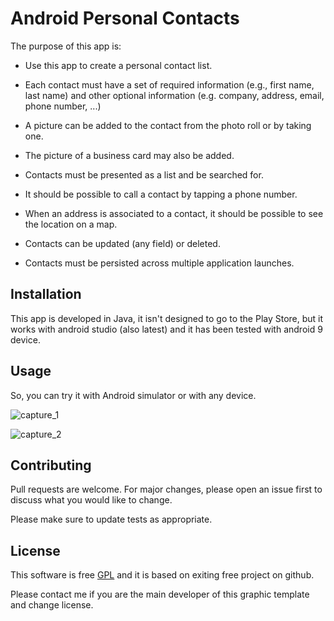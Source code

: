# Android Personal Contacts

The purpose of this app is:

* Use this app to create a personal contact list.

* Each contact must have a set of required information (e.g., first name, last name) and
other optional information (e.g. company, address, email, phone number, ...)

* A picture can be added to the contact from the photo roll or by taking one.

* The picture of a business card may also be added.

* Contacts must be presented as a list and be searched for.

* It should be possible to call a contact by tapping a phone number.

* When an address is associated to a contact, it should be possible to see the location
on a map.

* Contacts can be updated (any field) or deleted.

* Contacts must be persisted across multiple application launches.

## Installation

This app is developed in Java, it isn't designed to go to the Play Store, but it works with android studio (also latest) and it has been tested with android 9 device.

## Usage
So, you can try it with Android simulator or with any device.

![capture_1](https://user-images.githubusercontent.com/14968550/57195471-4f01d680-6f53-11e9-9fc1-fcd3d1812ad7.jpg)

  ![capture_2](https://user-images.githubusercontent.com/14968550/57195473-59bc6b80-6f53-11e9-9d97-de85d6b212ae.jpg)

## Contributing
Pull requests are welcome. For major changes, please open an issue first to discuss what you would like to change.

Please make sure to update tests as appropriate.

## License
This software is free [GPL](http://www.gnu.org/licenses/gpl.html) and it is based on exiting free project on github. 

Please contact me if you are the main developer of this graphic template and change license.
